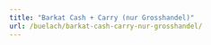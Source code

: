 ```yaml
---
title: "Barkat Cash + Carry (nur Grosshandel)"
url: /buelach/barkat-cash-carry-nur-grosshandel/
---
```

